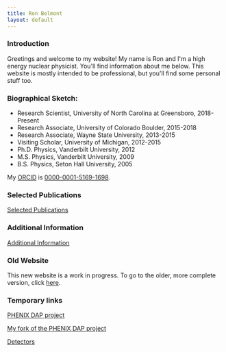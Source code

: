 ```yaml
---
title: Ron Belmont
layout: default
---
```




### Introduction

Greetings and welcome to my website!  My name is Ron and I'm a high energy nuclear physicist.
You'll find information about me below.  This website is
mostly intended to be professional, but you'll find some personal stuff too.



### Biographical Sketch:

- Research Scientist, University of North Carolina at Greensboro, 2018-Present
- Research Associate, University of Colorado Boulder, 2015-2018
- Research Associate, Wayne State University, 2013-2015
- Visiting Scholar, University of Michigan, 2012-2015
- Ph.D. Physics, Vanderbilt University, 2012
- M.S. Physics, Vanderbilt University, 2009
- B.S. Physics, Seton Hall University, 2005

My [ORCID](https://orcid.org) is [0000-0001-5169-1698](https://orcid.org/0000-0001-5169-1698).



### Selected Publications

[Selected Publications](selected.html)



### Additional Information

[Additional Information](additional.html)



### Old Website

This new website is a work in progress.
To go to the older, more complete version, click [here](old_version).



### Temporary links

[PHENIX DAP project](https://phenixcollaboration.github.io/web/)

[My fork of the PHENIX DAP project](https://github.com/belmonrj/web)

[Detectors](detectors.html)



